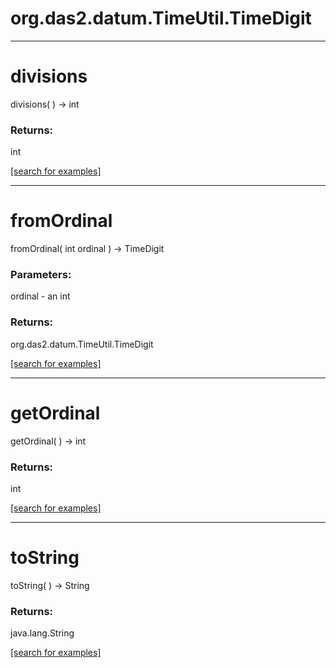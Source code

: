 # org.das2.datum.TimeUtil.TimeDigit
***
<a name="divisions"></a>
# divisions
divisions(  ) &rarr; int



### Returns:
int


<a href="https://github.com/autoplot/dev/search?q=divisions&unscoped_q=divisions">[search for examples]</a>

***
<a name="fromOrdinal"></a>
# fromOrdinal
fromOrdinal( int ordinal ) &rarr; TimeDigit



### Parameters:
ordinal - an int

### Returns:
org.das2.datum.TimeUtil.TimeDigit


<a href="https://github.com/autoplot/dev/search?q=fromOrdinal&unscoped_q=fromOrdinal">[search for examples]</a>

***
<a name="getOrdinal"></a>
# getOrdinal
getOrdinal(  ) &rarr; int



### Returns:
int


<a href="https://github.com/autoplot/dev/search?q=getOrdinal&unscoped_q=getOrdinal">[search for examples]</a>

***
<a name="toString"></a>
# toString
toString(  ) &rarr; String



### Returns:
java.lang.String


<a href="https://github.com/autoplot/dev/search?q=toString&unscoped_q=toString">[search for examples]</a>

